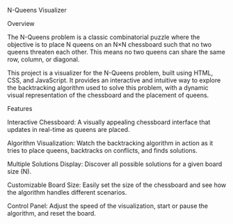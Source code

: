 N-Queens Visualizer

Overview

The N-Queens problem is a classic combinatorial puzzle where the objective is to place N queens on an N×N chessboard such that no two queens threaten each other. This means no two queens can share the same row, column, or diagonal.

This project is a visualizer for the N-Queens problem, built using HTML, CSS, and JavaScript. It provides an interactive and intuitive way to explore the backtracking algorithm used to solve this problem, with a dynamic visual representation of the chessboard and the placement of queens.

Features

Interactive Chessboard: A visually appealing chessboard interface that updates in real-time as queens are placed.

Algorithm Visualization: Watch the backtracking algorithm in action as it tries to place queens, backtracks on conflicts, and finds solutions.

Multiple Solutions Display: Discover all possible solutions for a given board size (N).

Customizable Board Size: Easily set the size of the chessboard and see how the algorithm handles different scenarios.

Control Panel: Adjust the speed of the visualization, start or pause the algorithm, and reset the board.


